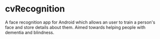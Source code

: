 cvRecognition
=============

A face recognition app for Android which allows an user to train a person's face and store details about them. Aimed towards helping people with dementia and blindness.
